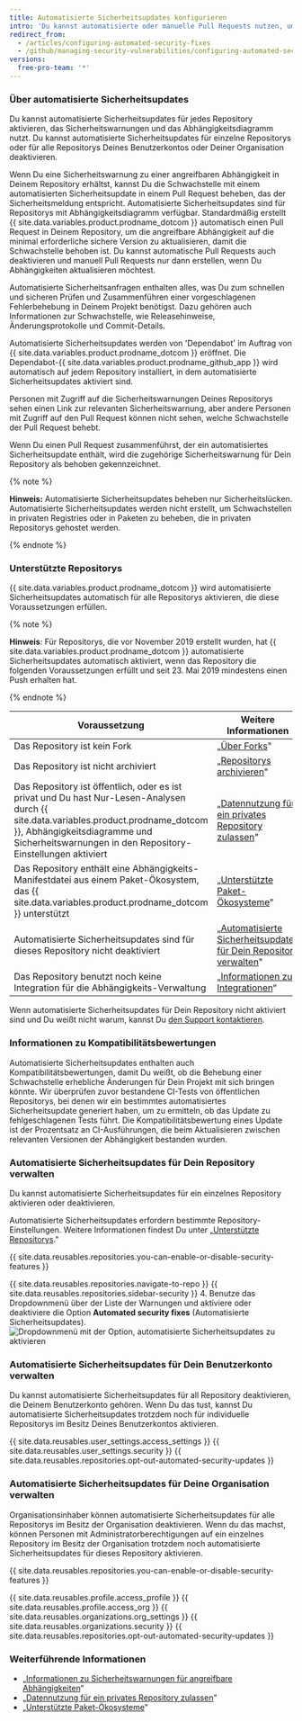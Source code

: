 ```yaml
---
title: Automatisierte Sicherheitsupdates konfigurieren
intro: 'Du kannst automatisierte oder manuelle Pull Requests nutzen, um angreifbare Abhängigkeiten einfach zu aktualisieren.'
redirect_from:
  - /articles/configuring-automated-security-fixes
  - /github/managing-security-vulnerabilities/configuring-automated-security-fixes
versions:
  free-pro-team: '*'
---
```


### Über automatisierte Sicherheitsupdates

Du kannst automatisierte Sicherheitsupdates für jedes Repository aktivieren, das Sicherheitswarnungen und das Abhängigkeitsdiagramm nutzt. Du kannst automatisierte Sicherheitsupdates für einzelne Repositorys oder für alle Repositorys Deines Benutzerkontos oder Deiner Organisation deaktivieren.

Wenn Du eine Sicherheitswarnung zu einer angreifbaren Abhängigkeit in Deinem Repository erhältst, kannst Du die Schwachstelle mit einem automatisierten Sicherheitsupdate in einem Pull Request beheben, das der Sicherheitsmeldung entspricht. Automatisierte Sicherheitsupdates sind für Repositorys mit Abhängigkeitsdiagramm verfügbar. Standardmäßig erstellt {{ site.data.variables.product.prodname_dotcom }} automatisch einen Pull Request in Deinem Repository, um die angreifbare Abhängigkeit auf die minimal erforderliche sichere Version zu aktualisieren, damit die Schwachstelle behoben ist. Du kannst automatische Pull Requests auch deaktivieren und manuell Pull Requests nur dann erstellen, wenn Du Abhängigkeiten aktualisieren möchtest.

Automatisierte Sicherheitsanfragen enthalten alles, was Du zum schnellen und sicheren Prüfen und Zusammenführen einer vorgeschlagenen Fehlerbehebung in Deinem Projekt benötigst. Dazu gehören auch Informationen zur Schwachstelle, wie Releasehinweise, Änderungsprotokolle und Commit-Details.

Automatisierte Sicherheitsupdates werden von 'Dependabot' im Auftrag von {{ site.data.variables.product.prodname_dotcom }} eröffnet. Die Dependabot-{{ site.data.variables.product.prodname_github_app }} wird automatisch auf jedem Repository installiert, in dem automatisierte Sicherheitsupdates aktiviert sind.

Personen mit Zugriff auf die Sicherheitswarnungen Deines Repositorys sehen einen Link zur relevanten Sicherheitswarnung, aber andere Personen mit Zugriff auf den Pull Request können nicht sehen, welche Schwachstelle der Pull Request behebt.

Wenn Du einen Pull Request zusammenführst, der ein automatisiertes Sicherheitsupdate enthält, wird die zugehörige Sicherheitswarnung für Dein Repository als behoben gekennzeichnet.

{% note %}

**Hinweis:** Automatisierte Sicherheitsupdates beheben nur Sicherheitslücken. Automatisierte Sicherheitsupdates werden nicht erstellt, um Schwachstellen in privaten Registries oder in Paketen zu beheben, die in privaten Repositorys gehostet werden.

{% endnote %}

### Unterstützte Repositorys

{{ site.data.variables.product.prodname_dotcom }} wird automatisierte Sicherheitsupdates automatisch für alle Repositorys aktivieren, die diese Voraussetzungen erfüllen.

{% note %}

**Hinweis**: Für Repositorys, die vor November 2019 erstellt wurden, hat {{ site.data.variables.product.prodname_dotcom }} automatisierte Sicherheitsupdates automatisch aktiviert, wenn das Repository die folgenden Voraussetzungen erfüllt und seit 23. Mai 2019 mindestens einen Push erhalten hat.

{% endnote %}

| Voraussetzung                                                                                                                                                                                                                       | Weitere Informationen                                                                                                                                                                                                           |
| ----------------------------------------------------------------------------------------------------------------------------------------------------------------------------------------------------------------------------------- | ------------------------------------------------------------------------------------------------------------------------------------------------------------------------------------------------------------------------------- |
| Das Repository ist kein Fork                                                                                                                                                                                                        | „[Über Forks](/github/collaborating-with-issues-and-pull-requests/about-forks)"                                                                                                                                                 |
| Das Repository ist nicht archiviert                                                                                                                                                                                                 | „[Repositorys archivieren](/github/creating-cloning-and-archiving-repositories/archiving-repositories)"                                                                                                                         |
| Das Repository ist öffentlich, oder es ist privat und Du hast Nur-Lesen-Analysen durch {{ site.data.variables.product.prodname_dotcom }}, Abhängigkeitsdiagramme und Sicherheitswarnungen in den Repository-Einstellungen aktiviert | „[Datennutzung für ein privates Repository zulassen](/github/understanding-how-github-uses-and-protects-your-data/opting-into-or-out-of-data-use-for-your-private-repository#opting-into-data-use-for-your-private-repository)" |
| Das Repository enthält eine Abhängigkeits-Manifestdatei aus einem Paket-Ökosystem, das {{ site.data.variables.product.prodname_dotcom }} unterstützt                                                                                | „[Unterstützte Paket-Ökosysteme](/github/visualizing-repository-data-with-graphs/listing-the-packages-that-a-repository-depends-on#supported-package-ecosystems)"                                                               |
| Automatisierte Sicherheitsupdates sind für dieses Repository nicht deaktiviert                                                                                                                                                      | „[Automatisierte Sicherheitsupdates für Dein Repository verwalten](#managing-automated-security-updates-for-your-repository)"                                                                                                   |
| Das Repository benutzt noch keine Integration für die Abhängigkeits-Verwaltung                                                                                                                                                      | „[Informationen zu Integrationen](/github/customizing-your-github-workflow/about-integrations)“                                                                                                                                 |

Wenn automatisierte Sicherheitsupdates für Dein Repository nicht aktiviert sind und Du weißt nicht warum, kannst Du [den Support kontaktieren](https://support.github.com/contact).

### Informationen zu Kompatibilitätsbewertungen

Automatisierte Sicherheitsupdates enthalten auch Kompatibilitätsbewertungen, damit Du weißt, ob die Behebung einer Schwachstelle erhebliche Änderungen für Dein Projekt mit sich bringen könnte. Wir überprüfen zuvor bestandene CI-Tests von öffentlichen Repositorys, bei denen wir ein bestimmtes automatisiertes Sicherheitsupdate generiert haben, um zu ermitteln, ob das Update zu fehlgeschlagenen Tests führt. Die Kompatibilitätsbewertung eines Update ist der Prozentsatz an CI-Ausführungen, die beim Aktualisieren zwischen relevanten Versionen der Abhängigkeit bestanden wurden.

### Automatisierte Sicherheitsupdates für Dein Repository verwalten

Du kannst automatisierte Sicherheitsupdates für ein einzelnes Repository aktivieren oder deaktivieren.

Automatisierte Sicherheitsupdates erfordern bestimmte Repository-Einstellungen. Weitere Informationen findest Du unter „[Unterstützte Repositorys](#supported-repositories)."

{{ site.data.reusables.repositories.you-can-enable-or-disable-security-features }}

{{ site.data.reusables.repositories.navigate-to-repo }}
{{ site.data.reusables.repositories.sidebar-security }}
4. Benutze das Dropdownmenü über der Liste der Warnungen und aktiviere oder deaktiviere die Option **Automated security fixes** (Automatisierte Sicherheitsupdates). ![Dropdownmenü mit der Option, automatisierte Sicherheitsupdates zu aktivieren](/assets/images/help/repository/enable-automated-security-updates-drop-down.png)

### Automatisierte Sicherheitsupdates für Dein Benutzerkonto verwalten

Du kannst automatisierte Sicherheitsupdates für all Repository deaktivieren, die Deinem Benutzerkonto gehören. Wenn Du das tust, kannst Du automatisierte Sicherheitsupdates trotzdem noch für individuelle Repositorys im Besitz Deines Benutzerkontos aktivieren.

{{ site.data.reusables.user_settings.access_settings }}
{{ site.data.reusables.user_settings.security }}
{{ site.data.reusables.repositories.opt-out-automated-security-updates }}

### Automatisierte Sicherheitsupdates für Deine Organisation verwalten

Organisationsinhaber können automatisierte Sicherheitsupdates für alle Repositorys im Besitz der Organisation deaktivieren. Wenn du das machst, können Personen mit Administratorberechtigungen auf ein einzelnes Repository im Besitz der Organisation trotzdem noch automatisierte Sicherheitsupdates für dieses Repository aktivieren.

{{ site.data.reusables.repositories.you-can-enable-or-disable-security-features }}

{{ site.data.reusables.profile.access_profile }}
{{ site.data.reusables.profile.access_org }}
{{ site.data.reusables.organizations.org_settings }}
{{ site.data.reusables.organizations.security }}
{{ site.data.reusables.repositories.opt-out-automated-security-updates }}

### Weiterführende Informationen

- „[Informationen zu Sicherheitswarnungen für angreifbare Abhängigkeiten](/articles/about-security-alerts-for-vulnerable-dependencies)“
- „[Datennutzung für ein privates Repository zulassen](/github/understanding-how-github-uses-and-protects-your-data/opting-into-or-out-of-data-use-for-your-private-repository#opting-into-data-use-for-your-private-repository)"
- „[Unterstützte Paket-Ökosysteme](/github/visualizing-repository-data-with-graphs/listing-the-packages-that-a-repository-depends-on#supported-package-ecosystems)"
